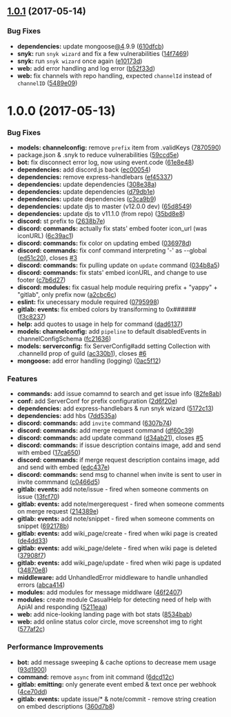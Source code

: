 <a name="1.0.1"></a>
## [1.0.1](https://github.com/datitisev/DiscordBot-Yappy/compare/v1.0.0...v1.0.1) (2017-05-14)


### Bug Fixes

* **dependencies:** update mongoose[@4](https://github.com/4).9.9 ([610dfcb](https://github.com/datitisev/DiscordBot-Yappy/commit/610dfcb))
* **snyk:** run `snyk wizard` and fix a few vulnerabilities ([14f7469](https://github.com/datitisev/DiscordBot-Yappy/commit/14f7469))
* **snyk:** run `snyk wizard` once again ([e10173d](https://github.com/datitisev/DiscordBot-Yappy/commit/e10173d))
* **web:** add error handling and log error ([b52f33d](https://github.com/datitisev/DiscordBot-Yappy/commit/b52f33d))
* **web:** fix channels with repo handling, expected `channelId` instead of `channelID` ([5489e09](https://github.com/datitisev/DiscordBot-Yappy/commit/5489e09))



<a name="1.0.0"></a>
# 1.0.0 (2017-05-13)


### Bug Fixes

* **models: channelconfig:** remove `prefix` item from .validKeys ([7870590](https://github.com/datitisev/DiscordBot-Yappy/commit/7870590))
* package.json & .snyk to reduce vulnerabilities ([59ccd5e](https://github.com/datitisev/DiscordBot-Yappy/commit/59ccd5e))
* **bot:** fix disconnect error log, now using event.code ([61e8e48](https://github.com/datitisev/DiscordBot-Yappy/commit/61e8e48))
* **dependencies:** add discord.js back ([ec00054](https://github.com/datitisev/DiscordBot-Yappy/commit/ec00054))
* **dependencies:** remove express-handlebars ([ef45337](https://github.com/datitisev/DiscordBot-Yappy/commit/ef45337))
* **dependencies:** update dependencies ([308e38a](https://github.com/datitisev/DiscordBot-Yappy/commit/308e38a))
* **dependencies:** update dependencies ([d79db1e](https://github.com/datitisev/DiscordBot-Yappy/commit/d79db1e))
* **dependencies:** update dependencies ([c3ca9b9](https://github.com/datitisev/DiscordBot-Yappy/commit/c3ca9b9))
* **dependencies:** update djs to master (v12.0.0 dev) ([65d8549](https://github.com/datitisev/DiscordBot-Yappy/commit/65d8549))
* **dependencies:** update djs to v11.1.0 (from repo) ([35bd8e8](https://github.com/datitisev/DiscordBot-Yappy/commit/35bd8e8))
* **discord:** st prefix to ([2638b7e](https://github.com/datitisev/DiscordBot-Yappy/commit/2638b7e))
* **discord: commands:** actually fix stats' embed footer icon_url (was iconURL) ([6c39ac1](https://github.com/datitisev/DiscordBot-Yappy/commit/6c39ac1))
* **discord: commands:** fix color on updating embed ([036978d](https://github.com/datitisev/DiscordBot-Yappy/commit/036978d))
* **discord: commands:** fix conf command interpreting '-' as --global ([ed51c20](https://github.com/datitisev/DiscordBot-Yappy/commit/ed51c20)), closes [#3](https://github.com/datitisev/DiscordBot-Yappy/issues/3)
* **discord: commands:** fix pulling update on `update` command ([034b8a5](https://github.com/datitisev/DiscordBot-Yappy/commit/034b8a5))
* **discord: commands:** fix stats' embed iconURL, and change to use footer ([c7b6d27](https://github.com/datitisev/DiscordBot-Yappy/commit/c7b6d27))
* **discord: modules:** fix casual help module requiring prefix + "yappy" + "gitlab", only prefix now ([a2cbc6c](https://github.com/datitisev/DiscordBot-Yappy/commit/a2cbc6c))
* **eslint:** fix unecessary module required ([0795998](https://github.com/datitisev/DiscordBot-Yappy/commit/0795998))
* **gitlab: events:** fix embed colors by transiforming to 0x###### ([f3c8237](https://github.com/datitisev/DiscordBot-Yappy/commit/f3c8237))
* **help:** add quotes to usage in help for command ([dad6137](https://github.com/datitisev/DiscordBot-Yappy/commit/dad6137))
* **models: channelconfig:** add `pipeline` to default disabledEvents in channelConfigSchema ([fc21636](https://github.com/datitisev/DiscordBot-Yappy/commit/fc21636))
* **models: serverconfig:** fix ServerConfig#add setting Collection with .channelId prop of guild ([ac330b1](https://github.com/datitisev/DiscordBot-Yappy/commit/ac330b1)), closes [#6](https://github.com/datitisev/DiscordBot-Yappy/issues/6)
* **mongoose:** add error handling (logging) ([0ac5f12](https://github.com/datitisev/DiscordBot-Yappy/commit/0ac5f12))


### Features

* **commands:** add issue comamnd to search and get issue info ([82fe8ab](https://github.com/datitisev/DiscordBot-Yappy/commit/82fe8ab))
* **conf:** add ServerConf for prefix configuration ([2d6f20e](https://github.com/datitisev/DiscordBot-Yappy/commit/2d6f20e))
* **dependencies:** add express-handlebars & run snyk wizard ([5172c13](https://github.com/datitisev/DiscordBot-Yappy/commit/5172c13))
* **dependencies:** add hbs ([7dd535a](https://github.com/datitisev/DiscordBot-Yappy/commit/7dd535a))
* **discord: commands:** add `invite` command ([6307b74](https://github.com/datitisev/DiscordBot-Yappy/commit/6307b74))
* **discord: commands:** add merge request command ([df60c39](https://github.com/datitisev/DiscordBot-Yappy/commit/df60c39))
* **discord: commands:** add update command ([d34ab21](https://github.com/datitisev/DiscordBot-Yappy/commit/d34ab21)), closes [#5](https://github.com/datitisev/DiscordBot-Yappy/issues/5)
* **discord: commands:** if issue description contains image, add and send with embed ([17ca650](https://github.com/datitisev/DiscordBot-Yappy/commit/17ca650))
* **discord: commands:** if merge request description contains image, add and send with embed ([edc437e](https://github.com/datitisev/DiscordBot-Yappy/commit/edc437e))
* **discord: commands:** send msg to channel when invite is sent to user in invite commmand ([c0466d5](https://github.com/datitisev/DiscordBot-Yappy/commit/c0466d5))
* **gitlab: events:** add note/issue - fired when someone comments on issue ([13fcf70](https://github.com/datitisev/DiscordBot-Yappy/commit/13fcf70))
* **gitlab: events:** add note/mergerequest - fired when someone comments on merge request ([214389e](https://github.com/datitisev/DiscordBot-Yappy/commit/214389e))
* **gitlab: events:** add note/snippet - fired when someone comments on snippet ([692178b](https://github.com/datitisev/DiscordBot-Yappy/commit/692178b))
* **gitlab: events:** add wiki_page/create - fired when wiki page is created ([de4dd33](https://github.com/datitisev/DiscordBot-Yappy/commit/de4dd33))
* **gitlab: events:** add wiki_page/delete - fired when wiki page is deleted ([37908f7](https://github.com/datitisev/DiscordBot-Yappy/commit/37908f7))
* **gitlab: events:** add wiki_page/update - fired when wiki page is updated ([34870e8](https://github.com/datitisev/DiscordBot-Yappy/commit/34870e8))
* **middleware:** add UnhandledError middleware to handle unhandled errors ([abca414](https://github.com/datitisev/DiscordBot-Yappy/commit/abca414))
* **modules:** add modules for message middlware ([46f2407](https://github.com/datitisev/DiscordBot-Yappy/commit/46f2407))
* **modules:** create module CasualHelp for detecting need of help with ApiAI and responding ([5211eaa](https://github.com/datitisev/DiscordBot-Yappy/commit/5211eaa))
* **web:** add nice-looking landing page with bot stats ([8534bab](https://github.com/datitisev/DiscordBot-Yappy/commit/8534bab))
* **web:** add online status color circle, move screenshot img to right ([577af2c](https://github.com/datitisev/DiscordBot-Yappy/commit/577af2c))


### Performance Improvements

* **bot:** add message sweeping & cache options to decrease mem usage ([93d1900](https://github.com/datitisev/DiscordBot-Yappy/commit/93d1900))
* **command:** remove `async` from init command ([6dcd12c](https://github.com/datitisev/DiscordBot-Yappy/commit/6dcd12c))
* **gitlab: emitting:** only generate event embed & text once per webhook ([4ce70dd](https://github.com/datitisev/DiscordBot-Yappy/commit/4ce70dd))
* **gitlab: events:** update issue/* & note/commit - remove string creation on embed descriptions ([360d7b8](https://github.com/datitisev/DiscordBot-Yappy/commit/360d7b8))



